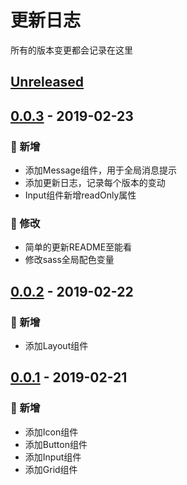# 更新日志
所有的版本变更都会记录在这里

## [Unreleased]
[Unreleased]: https://github.com/Hoofoo-WHU/semon-ui/compare/0.0.3...HEAD

## [0.0.3] - 2019-02-23
[0.0.3]: https://github.com/Hoofoo-WHU/semon-ui-react/releases/tag/0.0.3
### 🎉 新增
- 添加Message组件，用于全局消息提示
- 添加更新日志，记录每个版本的变动
- Input组件新增readOnly属性
### 📝 修改
- 简单的更新README至能看
- 修改sass全局配色变量

## [0.0.2] - 2019-02-22
[0.0.2]: https://github.com/Hoofoo-WHU/semon-ui-react/releases/tag/0.0.2
### 🎉 新增
- 添加Layout组件

## [0.0.1] - 2019-02-21
[0.0.1]: https://github.com/Hoofoo-WHU/semon-ui-react/releases/tag/0.0.1
### 🎉 新增
- 添加Icon组件
- 添加Button组件
- 添加Input组件
- 添加Grid组件
